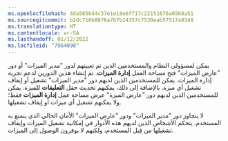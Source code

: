 ```yaml
---
ms.openlocfilehash: 4da585b44c37e1e18e6ff17c22151676a65b8a51
ms.sourcegitcommit: b2dc716b8876a7b7b24357c7530eab57517a8348
ms.translationtype: HT
ms.contentlocale: ar-SA
ms.lasthandoff: 01/12/2022
ms.locfileid: "7964098"
---
```

يمكن لمسؤولي النظام والمستخدمين الذين تم تعيينهم لدور "مدير الميزات" أو دور "عارض الميزات" فتح مساحة العمل **إدارة الميزات**. تم إنشاء هذين الدورين لدعم تجربة إدارة الميزات. يمكن للمستخدمين الذين لديهم دور "مدير الميزات" تشغيل أو إيقاف تشغيل أي ميزة. بالإضافة إلى ذلك، يمكنهم تحديث حقل **التعليقات** للميزة. يمكن للمستخدمين الذين لديهم دور "عارض الميزة" عرض مساحة عمل **إدارة الميزات** فقط؛ ولا يمكنهم تشغيل أي ميزات أو إيقاف تشغيلها.

لا يتجاوز دور "مدير الميزات" ودور "عارض الميزات" الأمان الحالي الذي يتمتع به المستخدم. يتحكم الأشخاص الذين لديهم هذه الأدوار في إمكانية تشغيل الميزات وإيقاف تشغيلها من قِبل المستخدم، ولكنهم لا يوفرون الوصول إلى الميزات.
